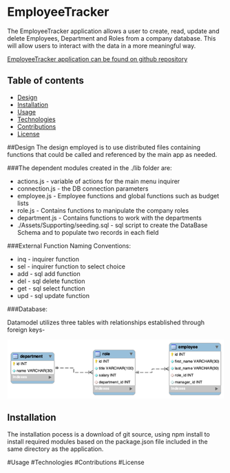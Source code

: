 # EmployeeTracker

The EmployeeTracker application allows a user to create, read, update and delete Employees, Department and Roles from a company database. This will allow users to interact with the data in a more meaningful way.



[EmployeeTracker application can be found on github repository ](https://github.com/ktywelch/EmployeTracker)

## Table of contents
* [Design](#Design)
* [Installation](#Installation)
* [Usage](#Usage)
* [Technologies](#Technologies)
* [Contributions](#Contributions)
* [License](#License)

##Design
The design employed is to use distributed files containing functions that could be called and referenced by the main app as needed.

###The dependent modules created in the ./lib folder  are:
* actions.js  - variable of actions for the main menu inquirer 
* connection.js - the DB connection parameters
* employee.js - Employee functions and global functions such as budget lists
* role.js - Contains functions to manipulate the company roles
* department.js - Contains functions to work with the departments
* ./Assets/Supporting/seeding.sql - sql script to create the DataBase Schema and to populate two records in each field


###External Function Naming Conventions:
* inq - inquirer function
* sel - inquirer function to select choice
* add - sql add function
* del - sql delete function
* get - sql select function
* upd - sql update function


###Database:

Datamodel utilizes three tables with relationships established through foreign keys-

![Database Schema](Assets/schema.png)

## Installation
The installation pocess is a download of git source, using npm install to install required modules based on the package.json file included in the same directory as the application.


#Usage
#Technologies
#Contributions
#License
